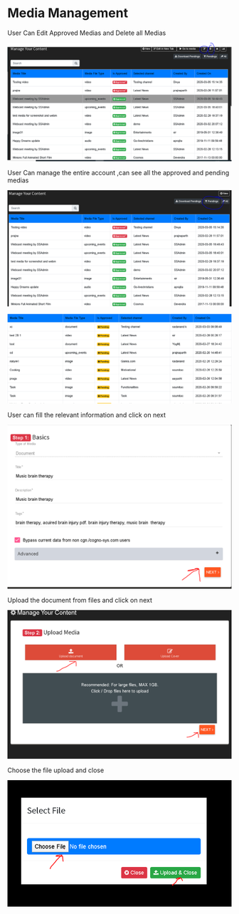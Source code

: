 # Media Management

User Can Edit Approved Medias and Delete all Medias

![](../.gitbook/assets/image%20%28223%29.png)

User Can manage the entire account ,can see all the approved and pending medias

![](../.gitbook/assets/image%20%2871%29.png)

![](../.gitbook/assets/image%20%28232%29.png)

User can fill the relevant information and click on next

![](../.gitbook/assets/image%20%28175%29.png)

Upload the document from files and click on next

![](../.gitbook/assets/image%20%28129%29.png)

Choose the file upload and close

![](../.gitbook/assets/image%20%2821%29.png)



